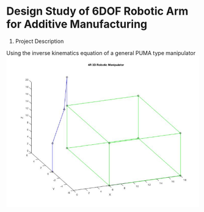 # Design Study of 6DOF Robotic Arm for Additive Manufacturing 
1. Project Description

Using the inverse kinematics equation of a general PUMA type manipulator
![Image of maniputlator](https://github.com/michaelmenaker/6DOF_Optimization/blob/master/images/4R_manip.jpg)

